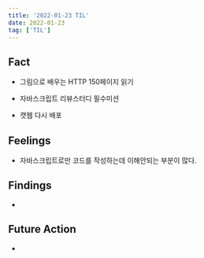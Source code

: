 ```yaml
---
title: '2022-01-23 TIL'
date: 2022-01-23
tag: ['TIL']
---
```


## Fact

- 그림으로 배우는 HTTP 150페이지 읽기

- 자바스크립트 리뷰스터디 필수미션

- 캣웹 다시 배포

## Feelings

- 자바스크립트로만 코드를 작성하는데 이해안되는 부분이 많다.

## Findings

-

## Future Action

-

